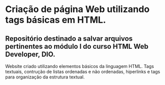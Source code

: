 # Criação de página Web utilizando tags básicas em HTML.
## Repositório destinado a salvar arquivos pertinentes ao módulo I do curso HTML Web Developer, DIO.
Website criado utilizando elementos básicos da linguagem HTML. Tags textuais, contrução de listas ordenadas e não ordenadas, hiperlinks e tags para organização da estrutura textual.
